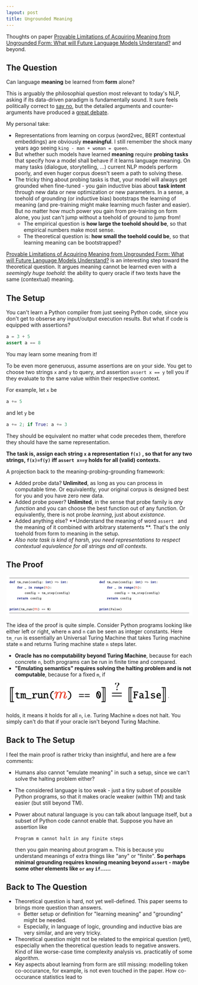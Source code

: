 ```yaml
---
layout: post
title: Ungrounded Meaning
---
```


Thoughts on paper [Provable Limitations of Acquiring Meaning from Ungrounded Form: What will Future Language Models Understand?](https://arxiv.org/abs/2104.10809) and beyond.

## The Question

Can language **meaning** be learned from **form** alone? 

This is arguably the philosophial question most relevant to today's NLP, asking if its data-driven paradigm is fundamentally sound. It sure feels politically correct to [say no](https://www.aclweb.org/anthology/2020.acl-main.463.pdf), but the detailed arguments and counter-arguments have produced a [great debate](https://blog.julianmichael.org/2020/07/23/to-dissect-an-octopus.html). 

My personal take:

- Representations from learning on corpus (word2vec, BERT contextual embeddings) are obviously **meaningful**. I still remember the shock many years ago seeing ``king - man + woman = queen``. 
- But whether such models have learned **meaning** require **probing tasks** that specify how a model shall behave if it learns language meaning. On many tasks (dialogue, storytelling, ...) current NLP models perform poorly, and even huger corpus doesn't seem a path to solving these. 
- The tricky thing about probing tasks is that, your model will always get grounded when fine-tuned - you gain inductive bias about **task intent** through new data or new optimization or new parameters. In a sense, a toehold of grounding (or inductive bias) bootstraps the learning of meaning (and pre-training might make learning much faster and easier). But no matter how much power you gain from pre-training on form alone, you just can't jump without a toehold of ground to jump from! 
  - The empirical question is **how large the toehold should be**, so that empirical numbers make most sense.
  - The theoretical question is: **how small the toehold could be**, so that learning meaning can be bootstrapped?

[Provable Limitations of Acquiring Meaning from Ungrounded Form: What will Future Language Models Understand?](https://arxiv.org/abs/2104.10809) is an interesting step toward the theoretical question. It argues meaning cannot be learned even with a *seemingly huge toehold*: the ability to query oracle if two texts have the same (contextual) meaning.

## The Setup

You can't learn a Python compiler from just seeing Python code, since you don't get to obserse any input/output execution results. But what if code is equipped with assertions? 

```Python
a = 3 + 5
assert a == 8
```

You may learn some meaning from it! 

To be even more generuous, assume assertions are on your side. You get to choose two strings `x` and `y` to query, and assertion `assert x == y` tell you if they evaluate to the same value within their respective context. 

For example, let `x` be

```Python
a += 5
```

and let `y` be

```Python
a += 2; if True: a += 3
```

They should be equivalent no matter what code precedes them, therefore they should have the same representation.

**The task is, assign each string `x` a representation `f(x)` , so that for any two strings, `f(x)=f(y)` iff `assert x==y` holds for all (valid) contexts.**

A projection back to the meaning-probing-grounding framework:

* Added probe data? **Unlimited**, as long as you can process in computable time. Or equivalently, your original corpus is designed best for you and you have zero new data. 
* Added probe power? **Unlimited**, in the sense that probe family is *any function* and you can choose the best function out of any function. Or equivalently, there is not probe *learning*, just about *existance*.
* Added anything else? **Understand the meaning of word `assert ` and the meaning of it combined with arbitrary statements **. That's the only toehold from form to meaning in the setup.
* *Also note task is kind of harsh, you need representations to respect contextual equivalence for all strings and all contexts.* 


## The Proof

![main](/images/main.png)

The idea of the proof is quite simple. Consider Python programs looking like either left or right, where `m` and `n` can be seen as integer constants. Here `tm_run` is essentially an Universal Turing Machine that takes Turing machine state `m` and returns Turing machine state `n` steps later. 

* **Oracle has no computability beyond Turing Machine**, because for each concrete `n`, both programs can be run in finite time and compared.
* **"Emulating semantics" requires solving the halting problem and is not computable**, because for a fixed `m`, if

![decide](/images/decide.png)

holds, it means it holds for all `n`, i.e. Turing Machine `m` does not halt. You simply can't do that if your oracle isn't beyond Turing Machine.

## Back to The Setup

I feel the main proof is rather tricky than insightful, and here are a few comments:

* Humans also cannot "emulate meaning" in such a setup, since we can't solve the halting problem either? 

* The considered language is too weak - just a tiny subset of possible Python programs, so that it makes oracle weaker (within TM) and task easier (but still beyond TM). 

* Power about natural language is you can talk about language itself, but a subset of Python code cannot enable that. Suppose you have an assertion like

  ```
  Program m cannot halt in any finite steps
  ```

  then you gain meaning about program `m`. This is because you understand meanings of extra things like "any" or "finite". **So perhaps minimal grounding requires knowing meaning beyond `assert` - maybe some other elements like `or` `any` `if`......**

## Back to The Question

* Theoretical question is hard, not yet well-defined. This paper seems to brings more question than answers. 
  * Better setup or definition for "learning meaning" and "grounding" might be needed.
  * Especially, in language of logic, grounding and inductive bias are very similar, and are very tricky. 
* Theoretical question might not be related to the empirical question (yet), especially when the theoretical question leads to negative answers. Kind of like worse-case time complexity analysis vs. practicatily of some algorithm.
* Key aspects about learning from form are still missing: modelling token co-occurance, for example, is not even touched in the paper. How co-occurance statistics lead to 

